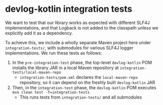 # devlog-kotlin integration tests

We want to test that our library works as expected with different SLF4J implementations, and that
Logback is not added to the classpath unless we explicitly add it as a dependency.

To achieve this, we include a wholly separate Maven project here under `integration-tests/`, with
submodules for various SLF4J logger implementations. We run these tests as follows:

1. In the `pre-integration-test` phase, the top-level `devlog-kotlin` POM installs the library JAR
   in a local Maven repository at `integration-tests/local-maven-repo`
   - `integration-tests/pom.xml` declares the `local-maven-repo` repository, so it can depend on the
     freshly built `devlog-kotlin` JAR
2. Then, in the `integration-test` phase, the `devlog-kotlin` POM executes
   `mvn clean test -f=integration-tests`
   - This runs tests from `integration-tests/` and all submodules
